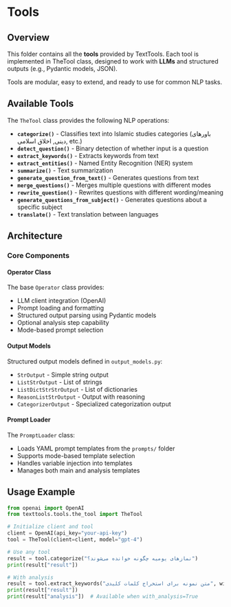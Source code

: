 # Tools

## Overview
This folder contains all the **tools** provided by TextTools. Each tool is implemented in TheTool class, designed to work with **LLMs** and structured outputs (e.g., Pydantic models, JSON).

Tools are modular, easy to extend, and ready to use for common NLP tasks.

## Available Tools

The `TheTool` class provides the following NLP operations:

- **`categorize()`** - Classifies text into Islamic studies categories (باورهای دینی, اخلاق اسلامی, etc.)
- **`detect_question()`** - Binary detection of whether input is a question
- **`extract_keywords()`** - Extracts keywords from text
- **`extract_entities()`** - Named Entity Recognition (NER) system
- **`summarize()`** - Text summarization
- **`generate_question_from_text()`** - Generates questions from text
- **`merge_questions()`** - Merges multiple questions with different modes
- **`rewrite_question()`** - Rewrites questions with different wording/meaning
- **`generate_questions_from_subject()`** - Generates questions about a specific subject
- **`translate()`** - Text translation between languages

## Architecture

### Core Components

#### Operator Class
The base `Operator` class provides:
- LLM client integration (OpenAI)
- Prompt loading and formatting
- Structured output parsing using Pydantic models
- Optional analysis step capability
- Mode-based prompt selection

#### Output Models
Structured output models defined in `output_models.py`:
- `StrOutput` - Simple string output
- `ListStrOutput` - List of strings
- `ListDictStrStrOutput` - List of dictionaries
- `ReasonListStrOutput` - Output with reasoning
- `CategorizerOutput` - Specialized categorization output

#### Prompt Loader
The `PromptLoader` class:
- Loads YAML prompt templates from the `prompts/` folder
- Supports mode-based template selection
- Handles variable injection into templates
- Manages both main and analysis templates

## Usage Example

```python
from openai import OpenAI
from texttools.tools.the_tool import TheTool

# Initialize client and tool
client = OpenAI(api_key="your-api-key")
tool = TheTool(client=client, model="gpt-4")

# Use any tool
result = tool.categorize("نمازهای یومیه چگونه خوانده می‌شوند؟")
print(result["result"])

# With analysis
result = tool.extract_keywords("متن نمونه برای استخراج کلمات کلیدی", with_analysis=True)
print(result["result"])
print(result["analysis"])  # Available when with_analysis=True
```
